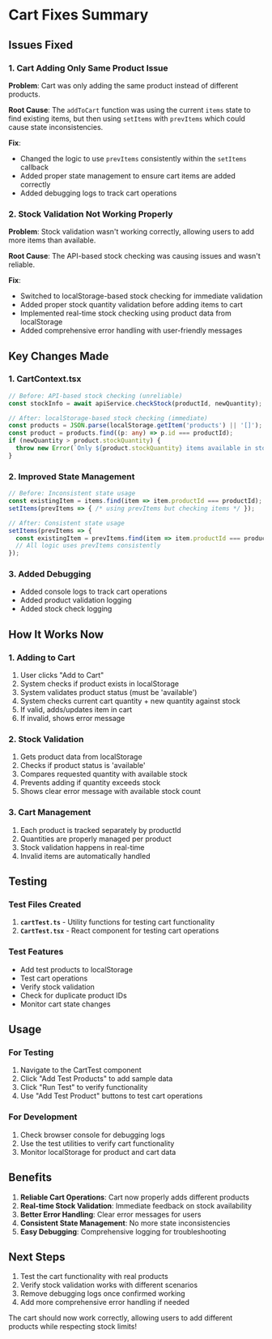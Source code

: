 # Cart Fixes Summary

## Issues Fixed

### 1. **Cart Adding Only Same Product Issue**
**Problem**: Cart was only adding the same product instead of different products.

**Root Cause**: The `addToCart` function was using the current `items` state to find existing items, but then using `setItems` with `prevItems` which could cause state inconsistencies.

**Fix**: 
- Changed the logic to use `prevItems` consistently within the `setItems` callback
- Added proper state management to ensure cart items are added correctly
- Added debugging logs to track cart operations

### 2. **Stock Validation Not Working Properly**
**Problem**: Stock validation wasn't working correctly, allowing users to add more items than available.

**Root Cause**: The API-based stock checking was causing issues and wasn't reliable.

**Fix**:
- Switched to localStorage-based stock checking for immediate validation
- Added proper stock quantity validation before adding items to cart
- Implemented real-time stock checking using product data from localStorage
- Added comprehensive error handling with user-friendly messages

## Key Changes Made

### 1. **CartContext.tsx**
```typescript
// Before: API-based stock checking (unreliable)
const stockInfo = await apiService.checkStock(productId, newQuantity);

// After: localStorage-based stock checking (immediate)
const products = JSON.parse(localStorage.getItem('products') || '[]');
const product = products.find((p: any) => p.id === productId);
if (newQuantity > product.stockQuantity) {
  throw new Error(`Only ${product.stockQuantity} items available in stock`);
}
```

### 2. **Improved State Management**
```typescript
// Before: Inconsistent state usage
const existingItem = items.find(item => item.productId === productId);
setItems(prevItems => { /* using prevItems but checking items */ });

// After: Consistent state usage
setItems(prevItems => {
  const existingItem = prevItems.find(item => item.productId === productId);
  // All logic uses prevItems consistently
});
```

### 3. **Added Debugging**
- Added console logs to track cart operations
- Added product validation logging
- Added stock check logging

## How It Works Now

### 1. **Adding to Cart**
1. User clicks "Add to Cart"
2. System checks if product exists in localStorage
3. System validates product status (must be 'available')
4. System checks current cart quantity + new quantity against stock
5. If valid, adds/updates item in cart
6. If invalid, shows error message

### 2. **Stock Validation**
1. Gets product data from localStorage
2. Checks if product status is 'available'
3. Compares requested quantity with available stock
4. Prevents adding if quantity exceeds stock
5. Shows clear error message with available stock count

### 3. **Cart Management**
1. Each product is tracked separately by productId
2. Quantities are properly managed per product
3. Stock validation happens in real-time
4. Invalid items are automatically handled

## Testing

### Test Files Created
1. **`cartTest.ts`** - Utility functions for testing cart functionality
2. **`CartTest.tsx`** - React component for testing cart operations

### Test Features
- Add test products to localStorage
- Test cart operations
- Verify stock validation
- Check for duplicate product IDs
- Monitor cart state changes

## Usage

### For Testing
1. Navigate to the CartTest component
2. Click "Add Test Products" to add sample data
3. Click "Run Test" to verify functionality
4. Use "Add Test Product" buttons to test cart operations

### For Development
1. Check browser console for debugging logs
2. Use the test utilities to verify cart functionality
3. Monitor localStorage for product and cart data

## Benefits

1. **Reliable Cart Operations**: Cart now properly adds different products
2. **Real-time Stock Validation**: Immediate feedback on stock availability
3. **Better Error Handling**: Clear error messages for users
4. **Consistent State Management**: No more state inconsistencies
5. **Easy Debugging**: Comprehensive logging for troubleshooting

## Next Steps

1. Test the cart functionality with real products
2. Verify stock validation works with different scenarios
3. Remove debugging logs once confirmed working
4. Add more comprehensive error handling if needed

The cart should now work correctly, allowing users to add different products while respecting stock limits!
